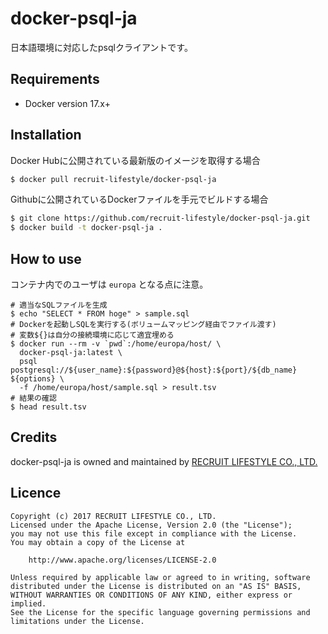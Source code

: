 # docker-psql-ja

日本語環境に対応したpsqlクライアントです。

## Requirements
- Docker version 17.x+

## Installation

Docker Hubに公開されている最新版のイメージを取得する場合
```bash
$ docker pull recruit-lifestyle/docker-psql-ja
```

Githubに公開されているDockerファイルを手元でビルドする場合
```bash
$ git clone https://github.com/recruit-lifestyle/docker-psql-ja.git
$ docker build -t docker-psql-ja .
```

## How to use
コンテナ内でのユーザは `europa` となる点に注意。
```
# 適当なSQLファイルを生成
$ echo "SELECT * FROM hoge" > sample.sql
# Dockerを起動しSQLを実行する(ボリュームマッピング経由でファイル渡す)
# 変数${}は自分の接続環境に応じて適宜埋める
$ docker run --rm -v `pwd`:/home/europa/host/ \
  docker-psql-ja:latest \
  psql postgresql://${user_name}:${password}@${host}:${port}/${db_name} ${options} \
  -f /home/europa/host/sample.sql > result.tsv
# 結果の確認
$ head result.tsv
```

## Credits

docker-psql-ja is owned and maintained by [RECRUIT LIFESTYLE CO., LTD.](http://www.recruit-lifestyle.co.jp/)

## Licence

    Copyright (c) 2017 RECRUIT LIFESTYLE CO., LTD.
    Licensed under the Apache License, Version 2.0 (the "License");
    you may not use this file except in compliance with the License.
    You may obtain a copy of the License at

        http://www.apache.org/licenses/LICENSE-2.0       

    Unless required by applicable law or agreed to in writing, software
    distributed under the License is distributed on an "AS IS" BASIS,
    WITHOUT WARRANTIES OR CONDITIONS OF ANY KIND, either express or implied.
    See the License for the specific language governing permissions and
    limitations under the License.
